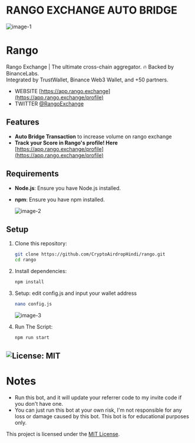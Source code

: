 # RANGO EXCHANGE AUTO BRIDGE
![image-1](https://github.com/user-attachments/assets/849e3096-f46f-4351-a1be-9a2e2199cf90)



# Rango
Rango Exchange | The ultimate cross-chain aggregator. 🔥 Backed by BinanceLabs.                             
Integrated by TrustWallet, Binance Web3 Wallet, and +50 partners.
- WEBSITE [https://app.rango.exchange](https://app.rango.exchange/profile)
- TWITTER [@RangoExchange](https://x.com/RangoExchange)


## Features

- **Auto Bridge Transaction** to increase volume on rango exchange
- **Track your Score in Rango's profile! Here** [https://app.rango.exchange/profile](https://app.rango.exchange/profile)

## Requirements

- **Node.js**: Ensure you have Node.js installed.
- **npm**: Ensure you have npm installed.

    ![image-2](https://github.com/user-attachments/assets/e2af3fcf-2ac7-45e8-b853-0d2aa271d46f)


## Setup

1. Clone this repository:
   ```bash
   git clone https://github.com/CryptoAirdropHindi/rango.git
   cd rango
   ```
2. Install dependencies:
   ```bash
   npm install
   ```
3. Setup: edit config.js and input your wallet address
   ```bash
   nano config.js
   ```
   ![image-3](https://github.com/user-attachments/assets/f4cc632d-d934-49ba-a8fd-8bc4d8abe539)


4. Run The Script:
   ```bash
   npm run start
   ```



## ![License: MIT](https://img.shields.io/badge/License-MIT-yellow.svg)

# Notes
- Run this bot, and it will update your referrer code to my invite code if you don't have one.
- You can just run this bot at your own risk, I'm not responsible for any loss or damage caused by this bot. This bot is for educational purposes only.


This project is licensed under the [MIT License](LICENSE).
